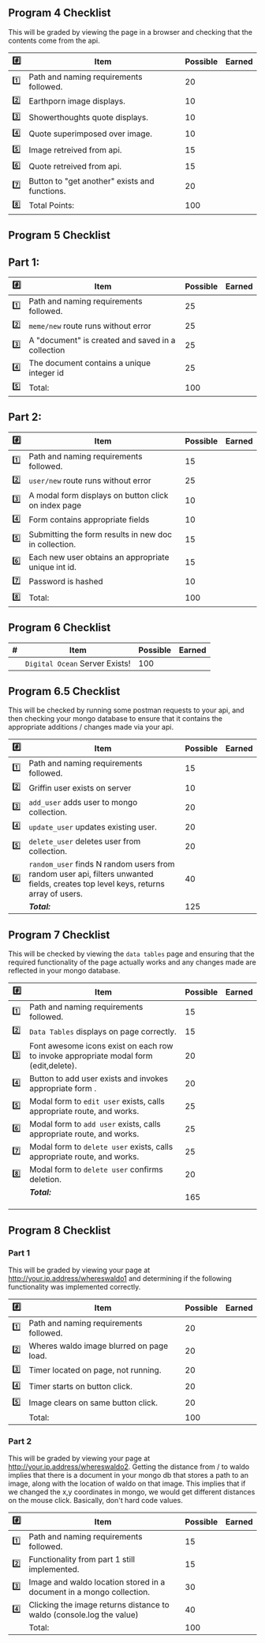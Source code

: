 ## Program 4 Checklist

This will be graded by viewing the page in a browser and checking that the contents
come from the api. 

| :hash:   | Item                                              | Possible | Earned |
|-----|---------------------------------------------------|----------|--------|
| :one: | Path and naming requirements followed.       | 20       |        |
| :two: | Earthporn image displays.                     | 10       |        |
| :three: | Showerthoughts quote displays.                | 10       |        |
| :four: | Quote superimposed over image.                | 10       |        |
| :five: | Image retreived from api.                     | 15       |        |
| :six: | Quote retreived from api.                     | 15       |        |
| :seven: | Button to "get another" exists and functions. | 20       |        |
| :eight: | Total Points:                                 | 100       |        |

## Program 5 Checklist

## Part 1:

| :hash:   | Item                                                   | Possible | Earned |
|-----|--------------------------------------------------------|----------|--------|
| :one: | Path and naming requirements followed.            | 25       |        |
| :two: | `meme/new` route runs without error                | 25       |        |
| :three: | A "document" is created and saved in a collection | 25       |        |
| :four: | The document contains a unique integer id         | 25       |        |
| :five: | Total:                                             | 100       |        |


## Part 2:
| :hash:   | Item                                                       | Possible | Earned |
|-----|------------------------------------------------------------|----------|--------|
| :one: |  Path and naming requirements followed.                | 15       |        |
| :two: | `user/new` route runs without error                    | 25       |        |
| :three: |  A modal form displays on button click on index page   | 10       |        |
| :four: |  Form contains appropriate fields                      | 10       |        |
| :five: |  Submitting the form results in new doc in collection. | 15       |        |
| :six: |  Each new user obtains an appropriate unique int id.   | 15       |        |
| :seven: |  Password is hashed                                    | 10       |        |
| :eight: | Total:                                                 | 100      |        |

## Program 6 Checklist

| #   | Item                                | Possible | Earned |
|-----|-------------------------------------|----------|--------|
|     | `Digital Ocean` Server Exists!      | 100      |        |

 ## Program 6.5 Checklist

This will be checked by running some postman requests to your api, and then checking your mongo
database to ensure that it contains the appropriate additions / changes made via your api.

| :hash:  | Item                                                                   | Possible | Earned |
|----|------------------------------------------------------------------------|----------|--------|
|  :one:  |Path and naming requirements followed.                            | 15       |        |
|  :two:  |Griffin user exists on server                                     | 10       |        |
|  :three:  |`add_user` adds user to mongo collection.                         | 20       |        |
|  :four:  |`update_user` updates existing user.                              | 20       |        |
|  :five:  |`delete_user` deletes user from collection.                       | 20       |        |
|  :six:  |`random_user` finds N random users from random user api, filters unwanted fields, creates top level keys, returns array of users. | 40       |        |
|    | ***Total:***                                                           | 125      |        | 

 ## Program 7 Checklist


This will be checked by viewing the `data tables` page and ensuring that the required functionality of the page actually works and any changes made are reflected in your mongo database. 

| :hash: | Item                                                                                     | Possible | Earned |
|--------|------------------------------------------------------------------------------------------|----------|--------|
| :one:    | Path and naming requirements followed.                                               | 15       |        |
| :two:   | `Data Tables` displays on page correctly.                                            | 15       |        |
| :three:    | Font awesome icons exist on each row to invoke appropriate modal form (edit,delete). | 20       |        |
| :four:    | Button to add user exists and invokes appropriate form      .                        | 20       |        |
| :five:    | Modal form to `edit user` exists, calls appropriate route, and works.                | 25       |        |
| :six:    | Modal form to `add user` exists, calls appropriate route, and works.                 | 25       |        |
| :seven:    | Modal form to `delete user` exists, calls appropriate route, and works.             | 25       |        |
| :eight:    | Modal form to `delete user` confirms deletion.                                       | 20       |        |
|        | ***Total:***                                                                             | 165      |        |

 ## Program 8 Checklist

### Part 1

This will be graded by viewing your page at http://your.ip.address/whereswaldo1 and determining
if the following functionality was implemented correctly.

| :hash:  | Item                                     | Possible | Earned |
|---------|------------------------------------------|----------|--------|
| :one:   | Path and naming requirements followed.   | 20       |        |
| :two:   | Wheres waldo image blurred on page load. | 20       |        |
| :three: | Timer located on page, not running.      | 20       |        |
| :four:  | Timer starts on button click.            | 20       |        |
| :five:  | Image clears on same button click.       | 20       |        |
|         | Total:                                   | 100      |        |


### Part 2

This will be graded by viewing your page at http://your.ip.address/whereswaldo2. Getting the distance
from / to waldo implies that there is a document in your mongo db that stores a path to an image, along
with the location of waldo on that image. This implies that if we changed the x,y coordinates in mongo,
we would get different distances on the mouse click. Basically, don't hard code values.

| :hash:  | Item                                                                 | Possible | Earned |
|---------|----------------------------------------------------------------------|----------|--------|
| :one:   | Path and naming requirements followed.                               | 15       |        |
| :two:   | Functionality from part 1 still implemented.                         | 15       |        |
| :three: | Image and waldo location stored in a document in a mongo collection. | 30       |        |
| :four:  | Clicking the image returns distance to waldo (console.log the value) | 40       |        |
|         | Total:                                                               | 100      |        |
